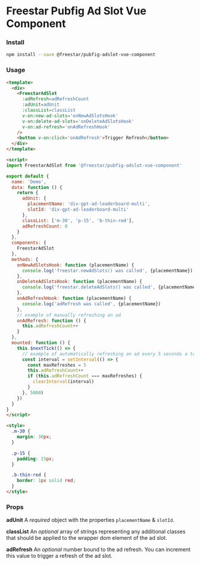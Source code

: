# Freestar Pubfig Ad Slot Vue Component

### Install

```sh
npm install --save @freestar/pubfig-adslot-vue-component
```

### Usage

```html
<template>
  <div>
    <FreestarAdSlot
      :adRefresh=adRefreshCount
      :adUnit=adUnit
      :classList=classList
      v-on:new-ad-slots='onNewAdSlotsHook'
      v-on:delete-ad-slots='onDeleteAdSlotsHook'
      v-on:ad-refresh='onAdRefreshHook'
    />
    <button v-on:click='onAdRefresh'>Trigger Refresh</button>
  </div>
</template>

<script>
import FreestarAdSlot from '@freestar/pubfig-adslot-vue-component'

export default {
  name: 'Demo',
  data: function () {
    return {
      adUnit: {
        placementName: 'div-gpt-ad-leaderboard-multi',
        slotId: 'div-gpt-ad-leaderboard-multi'
      },
      classList: ['m-30', 'p-15', 'b-thin-red'],
      adRefreshCount: 0
    }
  },
  components: {
    FreestarAdSlot
  },
  methods: {
    onNewAdSlotsHook: function (placementName) {
      console.log('freestar.newAdSlots() was called', {placementName})
    },
    onDeleteAdSlotsHook: function (placementName) {
      console.log('freestar.deleteAdSlots() was called', {placementName})
    },
    onAdRefreshHook: function (placementName) {
      console.log('adRefresh was called', {placementName})
    },
    // example of manually refreshing an ad
    onAdRefresh: function () {
      this.adRefreshCount++
    }
  },
  mounted: function () {
    this.$nextTick(() => {
      // example of automatically refreshing an ad every 5 seconds a total of 5 times
      const interval = setInterval(() => {
        const maxRefreshes = 5
        this.adRefreshCount++
        if (this.adRefreshCount === maxRefreshes) {
          clearInterval(interval)
        }
      }, 5000)
    })
  }
}
</script>

<style>
  .m-30 {
    margin: 30px;
  }

  .p-15 {
    padding: 15px;
  }

  .b-thin-red {
    border: 1px solid red;
  }
</style>
```

### Props

**adUnit**
A *required* object with the properties `placementName` & `slotId`.

**classList**
An *optional* array of strings representing any additional classes that should be applied to the wrapper dom element of the ad slot.

**adRefresh**
An *optional* number bound to the ad refresh. You can increment this value to trigger a refresh of the ad slot.
